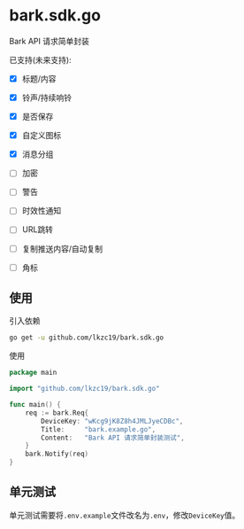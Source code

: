 # bark.sdk.go

Bark API 请求简单封装

已支持(未来支持):

- [x] 标题/内容
- [x] 铃声/持续响铃
- [x] 是否保存
- [x] 自定义图标
- [x] 消息分组
- [ ] 加密
- [ ] 警告
- [ ] 时效性通知
- [ ] URL跳转
- [ ] 复制推送内容/自动复制
- [ ] 角标


## 使用

引入依赖

```bash
go get -u github.com/lkzc19/bark.sdk.go
```

使用

```go
package main

import "github.com/lkzc19/bark.sdk.go"

func main() {
	req := bark.Req{
		DeviceKey: "wKcg9jK8Z8h4JMLJyeCDBc",
		Title:     "bark.example.go",
		Content:   "Bark API 请求简单封装测试",
	}
	bark.Notify(req)
}
```

## 单元测试

单元测试需要将`.env.example`文件改名为`.env`，修改`DeviceKey`值。